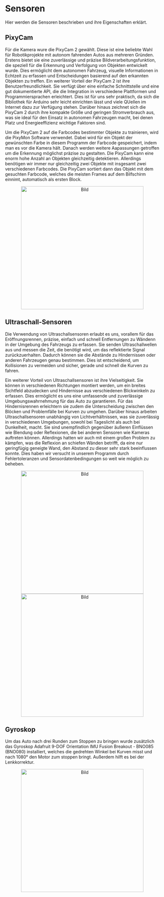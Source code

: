 # Sensoren
Hier werden die Sensoren beschrieben und ihre Eigenschaften erklärt.
## PixyCam
Für die Kamera wure die PixyCam 2 gewählt. Diese ist eine beliebte Wahl für Robotikprojekte mit autonom fahrenden Autos aus mehreren Gründen. Erstens bietet sie eine zuverlässige und präzise Bildverarbeitungsfunktion, die speziell für die Erkennung und Verfolgung von Objekten entwickelt wurde. Dies ermöglicht dem autonomen Fahrzeug, visuelle Informationen in Echtzeit zu erfassen und Entscheidungen basierend auf den erkannten Objekten zu treffen.
Ein weiterer Vorteil der PixyCam 2 ist ihre Benutzerfreundlichkeit. Sie verfügt über eine einfache Schnittstelle und eine gut dokumentierte API, die die Integration in verschiedene Plattformen und Programmiersprachen erleichtert. Dies ist für uns sehr praktisch, da sich die Bibliothek für Arduino sehr leicht einrichten lässt und viele QUellen im Internet dazu zur Verfügung stehen. Darüber hinaus zeichnet sich die PixyCam 2 durch ihre kompakte Größe und geringen Stromverbrauch aus, was sie ideal für den Einsatz in autonomen Fahrzeugen macht, bei denen Platz und Energieeffizienz wichtige Faktoren sind.

Um die PixyCam 2 auf die Farbcodes bestimmter Objekte zu trainieren, wird die PixyMon Software verwendet. Dabei wird für ein Objekt der gewünschten Farbe in diesem Programm der Farbcode gespeichert, indem man es vor die Kamera hält. Danach werden weitere Aapassungen getroffen um die Erkennung möglichst präzise zu gestalten. Die PixyCam kann eine enorm hohe Anzahl an Objekten gleichzeitig detektieren. Allerdings benötigen wir immer nur gleichzeitig zwei Objekte mit insgesamt zwei verschiedenen Farbcodes. Die PixyCam sortiert dann das Objekt mit dem gesuchten Farbcode, welches die meisten Frames auf dem Bilfschirm einnimt, automatisch als ersten Block.


<p align="center">
  <img src="https://github.com/SchroedingersBit/PfortGT-WRO/assets/109133963/eb3a5cff-a5a3-4a08-8798-f2fcd5b6ecfd" alt="Bild" width="400" />
</p>

## Ultraschall-Sensoren
Die Verwendung von Ultraschallsensoren erlaubt es uns, vorallem für das Eröffnungsrennen, präzise, einfach und schnell Entfernungen zu Wändenn in der Umgebung des Fahrzeugs zu erfassen. Sie senden Ultraschallwellen aus und messen die Zeit, die benötigt wird, um das reflektierte Signal zurückzuerhalten. Dadurch können sie die Abstände zu Hindernissen oder anderen Fahrzeugen genau bestimmen. Dies ist entscheidend, um Kollisionen zu vermeiden und sicher, gerade und schnell die Kurven zu fahren.

Ein weiterer Vorteil von Ultraschallsensoren ist ihre Vielseitigkeit. Sie können in verschiedenen Richtungen montiert werden, um ein breites Sichtfeld abzudecken und Hindernisse aus verschiedenen Blickwinkeln zu erfassen. Dies ermöglicht es uns eine umfassende und zuverlässige Umgebungswahrnehmung für das Auto zu garantieren.
Für das Hindernisrennen erleichtern sie zudem die Unterscheidung zwischen den Blöcken und Problemfälle bei Kurven zu umgehen.
Darüber hinaus arbeiten Ultraschallsensoren unabhängig von Lichtverhältnissen, was sie zuverlässig in verschiedenen Umgebungen, sowohl bei Tageslicht als auch bei Dunkelheit, macht. Sie sind unempfindlich gegenüber äußeren Einflüssen wie Blendung oder Reflexionen, die bei anderen Sensoren wie Kameras auftreten können. Allerdings hatten wir auch mit einem großen Problem zu kämpfen, was die Reflexion an schiefen Wänden betrifft, da eine nur geringfügig geneigte Wand, den Abstand zu dieser sehr stark beeinflussen konnte. Dies haben wir versucht in unserem Programm durch Fehlertoleranzen und Sensordatenbedingungen so weit wie möglich zu beheben.

<p align="center">
  <img src="https://github.com/SchroedingersBit/PfortGT-WRO/assets/109133963/676ffe3f-2a61-47e1-96a9-5eed88ad20de" alt="Bild" width="400" />
   <img src="https://github.com/SchroedingersBit/PfortGT-WRO/assets/109133963/181f1490-14f6-43e2-95a2-e8d1b493da5a" alt="Bild" width="400" />
</p>

## Gyroskop
Um das Auto nach drei Runden zum Stoppen zu bringen wurde zusätzlich das Gyroskop Adafruit 9-DOF Orientation IMU Fusion Breakout - BNO085 (BNO080) installiert, welches die gedrehten Winkel bei Kurven misst und nach 1080° den Motor zum stoppen bringt. Außerdem hilft es bei der Lenkkorrektur.

<p align="center">
  <img src="https://github.com/SchroedingersBit/PfortGT-WRO/assets/109133963/86dd095a-c874-4c95-8dc8-72763162c80c" alt="Bild" width="400" />
</p>


